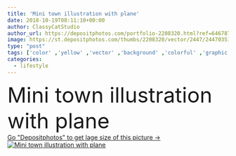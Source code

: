 ```yaml
---
title: 'Mini town illustration with plane'
date: 2018-10-19T08:11:10+00:00
author: ClassyCatStudio
author_url: https://depositphotos.com/portfolio-2208320.html?ref=64678756
image: https://st.depositphotos.com/thumbs/2208320/vector/2447/24470351/api_thumb_450.jpg?forcejpeg=true
type: "post"
tags: ['color' ,'yellow' ,'vector' ,'background' ,'colorful' ,'graphic' ,'illustration' ,'design' ,'painting' ,'sky' ,'beautiful' ,'greeting' ,'business' ,'art' ,'sun' ,'outdoors' ,'scene' ,'abstract' ,'warm' ,'tree' ,'style' ,'old' ,'vintage' ,'cartoon' ,'architecture' ,'city' ,'construction' ,'downtown' ,'house' ,'tall' ,'tower' ,'urban' ,'hold' ,'lifestyle' ,'street' ,'narrow' ,'clouds' ,'built' ,'cityscape' ,'town' ,'capital' ,'ancient' ,'buildings' ,'plane' ,'mini town' ]
categories: 
  - lifestyle
---
```

<div aling="center">
            <font size="60"> Mini town illustration with plane</font>   
</div>
<div>
    <a href='https://st.depositphotos.com/thumbs/2208320/vector/2447/24470351/api_thumb_450.jpg?forcejpeg=true?ref=64678756' target=_blank > Go "Depositphotos" to get lage size of this picture ->
        <img href='https://st.depositphotos.com/thumbs/2208320/vector/2447/24470351/api_thumb_450.jpg?forcejpeg=true?ref=64678756' src='https://st.depositphotos.com/2208320/2447/v/950/depositphotos_24470351-stock-illustration-mini-town-illustration-plane.jpg?forcejpeg=true' alt='Mini town illustration with plane' >
    </a>
</div>
